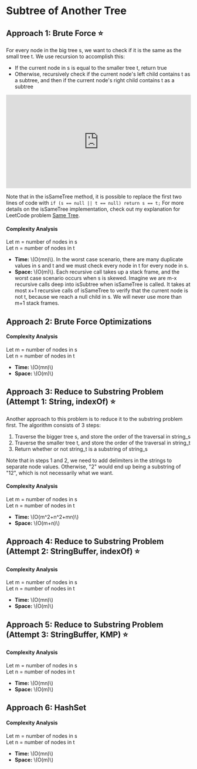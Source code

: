 <!-- MathJax -->
<script src="https://polyfill.io/v3/polyfill.min.js?features=es6"></script>
<script id="MathJax-script" async src="https://cdn.jsdelivr.net/npm/mathjax@3/es5/tex-mml-chtml.js"></script>

# Subtree of Another Tree 

## Approach 1: Brute Force ⭐
For every node in the big tree s, we want to check if it is the same as the small tree t. We use recursion to accomplish this:
- If the current node in s is equal to the smaller tree t, return true
- Otherwise, recursively check if the current node's left child contains t as a subtree, and then if the current node's right child contains t as a subtree

<iframe src="https://leetcode.com/playground/YxKD2YGD/shared" frameBorder="0" width="100%" height="255"></iframe>

Note that in the isSameTree method, it is possible to replace the first two lines of code with `if (s == null || t == null) return s == t;`
For more details on the isSameTree implementation, check out my explanation for LeetCode problem [Same Tree](../0100_Same-Tree/Explanation.md).

#### Complexity Analysis
Let m = number of nodes in s  
Let n = number of nodes in t
- <div><b>Time:</b> \(O(mn)\). In the worst case scenario, there are many duplicate values in s and t and we must check every node in t for every node in s.</div>
- <div><b>Space:</b> \(O(m)\). Each recursive call takes up a stack frame, and the worst case scenario occurs when s is skewed. Imagine we are m-x recursive calls deep into isSubtree when isSameTree is called. It takes at most x+1 recursive calls of isSameTree to verify that the current node is not t, because we reach a null child in s. We will never use more than m+1 stack frames.</div>

## Approach 2: Brute Force Optimizations

#### Complexity Analysis
Let m = number of nodes in s  
Let n = number of nodes in t
- <div><b>Time:</b> \(O(mn)\)</div>
- <div><b>Space:</b> \(O(m)\)</div>

## Approach 3: Reduce to Substring Problem (Attempt 1: String, indexOf) ⭐
Another approach to this problem is to reduce it to the substring problem first. The algorithm consists of 3 steps:
1. Traverse the bigger tree s, and store the order of the traversal in string_s
2. Traverse the smaller tree t, and store the order of the traversal in string_t
3. Return whether or not string_t is a substring of string_s

Note that in steps 1 and 2, we need to add delimiters in the strings to separate node values. Otherwise, "2" would end up being a substring of "12", which is not necessarily what we want.

#### Complexity Analysis
Let m = number of nodes in s  
Let n = number of nodes in t
- <div><b>Time:</b> \(O(m^2+n^2+mn)\)</div>
- <div><b>Space:</b> \(O(m+n)\)</div>

## Approach 4: Reduce to Substring Problem (Attempt 2: StringBuffer, indexOf) ⭐

#### Complexity Analysis
Let m = number of nodes in s  
Let n = number of nodes in t
- <div><b>Time:</b> \(O(mn)\)</div>
- <div><b>Space:</b> \(O(m)\)</div>

## Approach 5: Reduce to Substring Problem (Attempt 3: StringBuffer, KMP) ⭐

#### Complexity Analysis
Let m = number of nodes in s  
Let n = number of nodes in t
- <div><b>Time:</b> \(O(mn)\)</div>
- <div><b>Space:</b> \(O(m)\)</div>

## Approach 6: HashSet

#### Complexity Analysis
Let m = number of nodes in s  
Let n = number of nodes in t
- <div><b>Time:</b> \(O(mn)\)</div>
- <div><b>Space:</b> \(O(m)\)</div>
